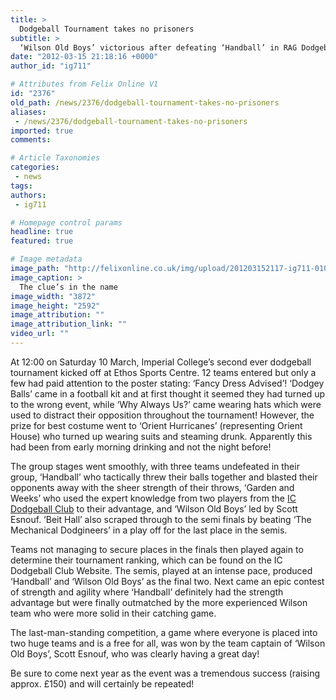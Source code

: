 ```yaml
---
title: >
  Dodgeball Tournament takes no prisoners
subtitle: >
  ‘Wilson Old Boys’ victorious after defeating ‘Handball’ in RAG Dodgeball Tournament
date: "2012-03-15 21:18:16 +0000"
author_id: "ig711"

# Attributes from Felix Online V1
id: "2376"
old_path: /news/2376/dodgeball-tournament-takes-no-prisoners
aliases:
 - /news/2376/dodgeball-tournament-takes-no-prisoners
imported: true
comments:

# Article Taxonomies
categories:
 - news
tags:
authors:
 - ig711

# Homepage control params
headline: true
featured: true

# Image metadata
image_path: "http://felixonline.co.uk/img/upload/201203152117-ig711-010.jpg"
image_caption: >
  The clue’s in the name
image_width: "3872"
image_height: "2592"
image_attribution: ""
image_attribution_link: ""
video_url: ""
---
```


At 12:00 on Saturday 10 March, Imperial College’s second ever dodgeball tournament kicked off at Ethos Sports Centre. 12 teams entered but only a few had paid attention to the poster stating: ‘Fancy Dress Advised’! ‘Dodgey Balls’ came in a football kit and at first thought it seemed they had turned up to the wrong event, while ‘Why Always Us?’ came wearing hats which were used to distract their opposition throughout the tournament! However, the prize for best costume went to ‘Orient Hurricanes’ (representing Orient House) who turned up wearing suits and steaming drunk. Apparently this had been from early morning drinking and not the night before!

The group stages went smoothly, with three teams undefeated in their group, ‘Handball’ who tactically threw their balls together and blasted their opponents away with the sheer strength of their throws, ‘Garden and Weeks’ who used the expert knowledge from two players from the [IC Dodgeball Club](http://www.union.ic.ac.uk/acc/dodgeball/) to their advantage, and ‘Wilson Old Boys’ led by Scott Esnouf. ‘Beit Hall’ also scraped through to the semi finals by beating ‘The Mechanical Dodgineers’ in a play off for the last place in the semis.

Teams not managing to secure places in the finals then played again to determine their tournament ranking, which can be found on the IC Dodgeball Club Website. The semis, played at an intense pace, produced ‘Handball’ and ‘Wilson Old Boys’ as the final two. Next came an epic contest of strength and agility where ‘Handball’ definitely had the strength advantage but were finally outmatched by the more experienced Wilson team who were more solid in their catching game.

The last-man-standing competition, a game where everyone is placed into two huge teams and is a free for all, was won by the team captain of ‘Wilson Old Boys’, Scott Esnouf, who was clearly having a great day!

Be sure to come next year as the event was a tremendous success (raising approx. £150) and will certainly be repeated!
